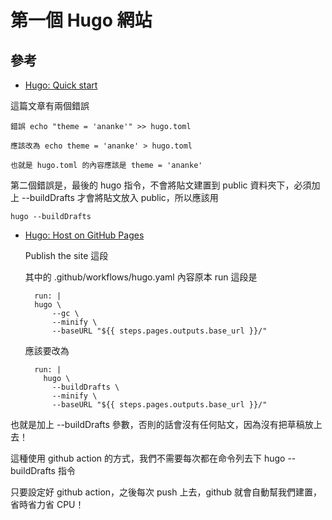 # 第一個 Hugo 網站

## 參考

* [Hugo: Quick start](https://gohugo.io/getting-started/quick-start/)


這篇文章有兩個錯誤

    錯誤 echo "theme = 'ananke'" >> hugo.toml 

    應該改為 echo theme = 'ananke' > hugo.toml

    也就是 hugo.toml 的內容應該是 theme = 'ananke'

第二個錯誤是，最後的 hugo 指令，不會將貼文建置到 public 資料夾下，必須加上 --buildDrafts 才會將貼文放入 public，所以應該用

    hugo --buildDrafts

* [Hugo: Host on GitHub Pages](https://gohugo.io/hosting-and-deployment/hosting-on-github/)

    Publish the site 這段

    其中的 .github/workflows/hugo.yaml 內容原本 run 這段是

        run: |
        hugo \
            --gc \
            --minify \
            --baseURL "${{ steps.pages.outputs.base_url }}/"  

    應該要改為

        run: |
          hugo \
            --buildDrafts \
            --minify \
            --baseURL "${{ steps.pages.outputs.base_url }}/"

也就是加上 --buildDrafts 參數，否則的話會沒有任何貼文，因為沒有把草稿放上去！

這種使用 github action 的方式，我們不需要每次都在命令列去下 hugo --buildDrafts 指令

只要設定好 github action，之後每次 push 上去，github 就會自動幫我們建置，省時省力省 CPU！


